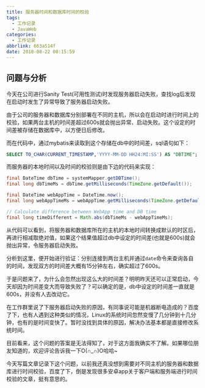 ```yaml
---
title: 服务器时间和数据库时间的校验
tags:
  - 工作记录
  - JavaWeb
categories:
  - 工作记录
abbrlink: 663a514f
date: 2018-08-22 00:15:59
---
```

## 问题与分析

今天在公司进行Sanity Test(可用性测试)时发现服务器启动失败，查找log后发现在启动时发生了异常导致了服务器启动失败。

由于公司的服务器和数据库分别部署在不同的主机，所以会在启动时进行时间上的校验，如果两台主机的时间差超过600s就会抛出异常、启动失败。这个设定的时间差被存储在数据库中，以方便日后修改。
<!-- more -->
而在代码中，通过mybatis来读取到这个存储在db中的时间差，sql语句如下：

```sql
SELECT TO_CHAR(CURRENT_TIMESTAMP,'YYYY-MM-DD HH24:MI:SS') AS "DBTIME";
```

而服务器的本地时间以及时间的校验则是由下边的代码来实现：

```java
final DateTime dbTime = systemMapper.getDBTime();
final long dbTimeMs = dbTime.getMilliseconds(TimeZone.getDefault());

final DateTime webAppTime = DateTime.now();
final long webAppTimeMs = webAppTime.getMilliseconds(TimeZone.getDefault());

// Calculate difference between WebApp time and DB time
final long timeDifferent = Math.abs(dbTimeMs - webAppTimeMs);
```

从代码可以看到，将服务器和数据库所在的主机的本地时间转换成默认的时区后，再进行相减取绝对值，如果这个结果值超过db中设定的时间差(也就是600s)就会抛出异常，令服务器启动失败。

分析到这里，便开始进行验证：分别连接到两台主机并通过`date`命令来查询各自的时间，发现双方的时间差大概有15分钟左右，确实超过了600s。

于是问题来了，为什么会忽然出现这么大的时间差？明明昨天还可以正常启动，今天却因为时间差变大而导致失败了？可以确定的是，db中设定的时间差一直就是600s，并没有人去改动它。

在工作群里说了下服务器启动失败的原因，有同事说可能是机器断电造成的？百度了下，也有人遇到这种类似的情况，Linux的系统时间忽然变慢了几分钟到十几分钟，也有的是时间变快了。暂时没找到具体的原因，解决办法基本都是直接修改系统时间。

目前看来，这个问题的答案是无法得知了，对于这方面我确实不了解。如果哪位朋友知道的，欢迎评论告诉我一下O(∩_∩)O哈哈~

今天写篇文章记录下这个问题，以前我还真没想到需要对不同主机的服务器和数据库进行时间校验，百度了下，倒是发现很多安卓app关于客户端和服务端进行时间校验的文章，挺有意思的。